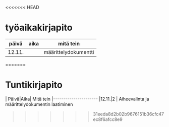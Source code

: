 <<<<<<< HEAD
# työaikakirjapito

| päivä |aika  | mitä tein |
| :----:|:-----|---------|
| 12.11.|      | määrittelydokumentti |
=======
# Tuntikirjapito
| Päivä|Aika| Mitä tein
|----------------------
|12.11.|2 | Aiheevalinta ja määrittelydokumentin laatiminen
>>>>>>> 31eeda8d2b02b9676151b36cfc47ec8f6afcc8e9
